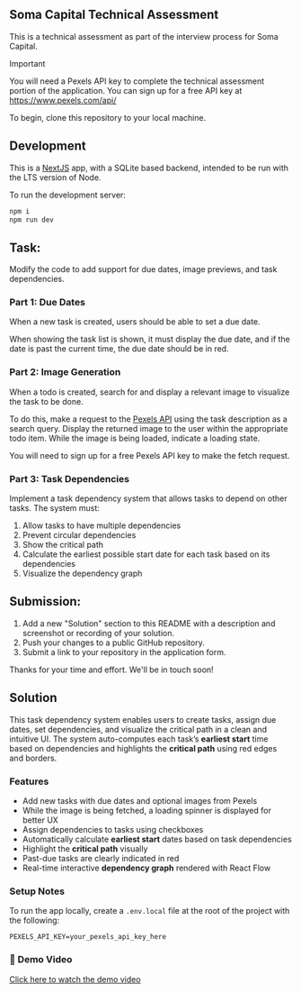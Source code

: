 ## Soma Capital Technical Assessment

This is a technical assessment as part of the interview process for Soma Capital.

> [!IMPORTANT]  
> You will need a Pexels API key to complete the technical assessment portion of the application. You can sign up for a free API key at https://www.pexels.com/api/  

To begin, clone this repository to your local machine.

## Development

This is a [NextJS](https://nextjs.org) app, with a SQLite based backend, intended to be run with the LTS version of Node.

To run the development server:

```bash
npm i
npm run dev
```

## Task:

Modify the code to add support for due dates, image previews, and task dependencies.

### Part 1: Due Dates 

When a new task is created, users should be able to set a due date.

When showing the task list is shown, it must display the due date, and if the date is past the current time, the due date should be in red.

### Part 2: Image Generation 

When a todo is created, search for and display a relevant image to visualize the task to be done. 

To do this, make a request to the [Pexels API](https://www.pexels.com/api/) using the task description as a search query. Display the returned image to the user within the appropriate todo item. While the image is being loaded, indicate a loading state.

You will need to sign up for a free Pexels API key to make the fetch request. 

### Part 3: Task Dependencies

Implement a task dependency system that allows tasks to depend on other tasks. The system must:

1. Allow tasks to have multiple dependencies
2. Prevent circular dependencies
3. Show the critical path
4. Calculate the earliest possible start date for each task based on its dependencies
5. Visualize the dependency graph

## Submission:

1. Add a new "Solution" section to this README with a description and screenshot or recording of your solution. 
2. Push your changes to a public GitHub repository.
3. Submit a link to your repository in the application form.

Thanks for your time and effort. We'll be in touch soon!



## Solution

This task dependency system enables users to create tasks, assign due dates, set dependencies, and visualize the critical path in a clean and intuitive UI. The system auto-computes each task’s **earliest start** time based on dependencies and highlights the **critical path** using red edges and borders.

###  Features

-  Add new tasks with due dates and optional images from Pexels
-  While the image is being fetched, a loading spinner is displayed for better UX
-  Assign dependencies to tasks using checkboxes
-  Automatically calculate **earliest start** dates based on task dependencies
-  Highlight the **critical path** visually
-  Past-due tasks are clearly indicated in red
-  Real-time interactive **dependency graph** rendered with React Flow

### Setup Notes

To run the app locally, create a `.env.local` file at the root of the project with the following:

```env
PEXELS_API_KEY=your_pexels_api_key_here
```

### 🎥 Demo Video


[Click here to watch the demo video](https://drive.google.com/file/d/1T8_nu_HuKo2DDqWq77n264d_68Ruy9n-/view?usp=drive_link)